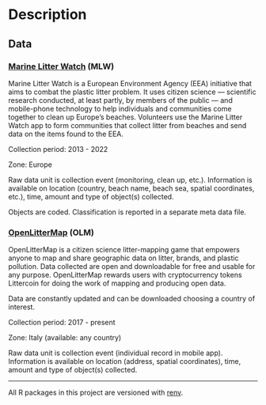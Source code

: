 # Description

## Data

### [Marine Litter Watch](https://www.eea.europa.eu/themes/water/europes-seas-and-coasts/assessments/marine-litterwatch/briefing) (MLW)
Marine Litter Watch is a European Environment Agency (EEA) initiative that aims to combat the plastic litter problem. It uses citizen science — scientific research conducted, at least partly, by members of the public — and mobile-phone technology to help individuals and communities come together to clean up Europe’s beaches. Volunteers use the Marine Litter Watch app to form communities that collect litter from beaches and send data on the items found to the EEA.

Collection period: 2013 - 2022

Zone: Europe

Raw data unit is collection event (monitoring, clean up, etc.). Information is available on location (country, beach name, beach sea, spatial coordinates, etc.), time, amount and type of object(s) collected.

Objects are coded. Classification is reported in a separate meta data file. 

### [OpenLitterMap](https://openlittermap.com/) (OLM)
OpenLitterMap is a citizen science litter-mapping game that empowers anyone to map and share geographic data on litter, brands, and plastic pollution. 
Data collected are open and downloadable for free and usable for any purpose. OpenLitterMap rewards users with cryptocurrency tokens Littercoin for doing the work of mapping and producing open data.

Data are constantly updated and can be downloaded choosing a country of interest.

Collection period: 2017 - present

Zone: Italy (available: any country)

Raw data unit is collection event (individual record in mobile app). Information is available on location (address, spatial coordinates), time, amount and type of object(s) collected. 

---

All R packages in this project are versioned with [renv](https://rstudio.github.io/renv/articles/renv.html).
